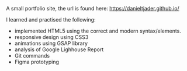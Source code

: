 A small portfolio site, the url is found here:
https://danieltjader.github.io/


I learned and practised the following: 
- implemented HTML5 using the correct and modern syntax/elements. 
- responsive design using CSS3
- animations using GSAP library
- analysis of Google Lighhouse Report
- Git commands
- Figma prototyping
